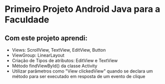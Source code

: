 # Primeiro Projeto Android Java para a Faculdade

## Com este projeto aprendi:

- Views: ScrollView, TextView, EditView, Button
- ViewGroup: LinearLayout
- Criação de Tipos de atributos: EditView e TextView
- Método findViewById() da classe Activity
- Utilizar parâmetros como "View clickedView" quando se declara um método para ser executado em resposta de um evento de clique

